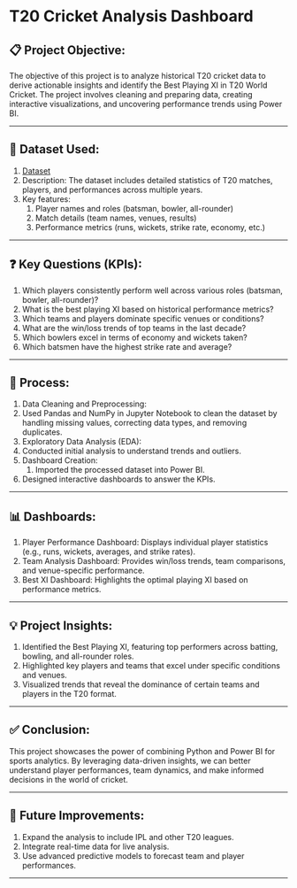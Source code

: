 # T20 Cricket Analysis Dashboard

## 📋 Project Objective:
The objective of this project is to analyze historical T20 cricket data to derive actionable insights and identify the Best Playing XI in T20 World Cricket. The project involves cleaning and preparing data, creating interactive visualizations, and uncovering performance trends using Power BI.
________________________________________

## 📂 Dataset Used:
1.  <a href= "https://github.com/12-arun05/Data-Analysis---Dashboards/tree/main/T20_Cricket_Analysis/T20_CSV_Files" > Dataset </a>
2. 	Description: The dataset includes detailed statistics of T20 matches, players, and performances across multiple years.
3. Key features: 
   1. Player names and roles (batsman, bowler, all-rounder)
   2. Match details (team names, venues, results)
   3. Performance metrics (runs, wickets, strike rate, economy, etc.)

________________________________________
## ❓ Key Questions (KPIs):
1.	Which players consistently perform well across various roles (batsman, bowler, all-rounder)?
2.	What is the best playing XI based on historical performance metrics?
3.	Which teams and players dominate specific venues or conditions?
4.	What are the win/loss trends of top teams in the last decade?
5.	Which bowlers excel in terms of economy and wickets taken?
6.	Which batsmen have the highest strike rate and average?
________________________________________

## 🔄 Process:
1.	Data Cleaning and Preprocessing:
   1.	Used Pandas and NumPy in Jupyter Notebook to clean the dataset by handling missing values, correcting data types, and removing duplicates.
2.	Exploratory Data Analysis (EDA):
   1. Conducted initial analysis to understand trends and outliers.
3.	Dashboard Creation:
	1. Imported the processed dataset into Power BI.
   2. Designed interactive dashboards to answer the KPIs.
________________________________________

## 📊 Dashboards:
1.	Player Performance Dashboard: Displays individual player statistics (e.g., runs, wickets, averages, and strike rates).
2.	Team Analysis Dashboard: Provides win/loss trends, team comparisons, and venue-specific performance.
3.	Best XI Dashboard: Highlights the optimal playing XI based on performance metrics. 
________________________________________

## 💡 Project Insights:
1. Identified the Best Playing XI, featuring top performers across batting, bowling, and all-rounder roles.
2. Highlighted key players and teams that excel under specific conditions and venues.
3. Visualized trends that reveal the dominance of certain teams and players in the T20 format.
________________________________________

## ✅ Conclusion:
This project showcases the power of combining Python and Power BI for sports analytics. By leveraging data-driven insights, we can better understand player performances, team dynamics, and make informed decisions in the world of cricket.
________________________________________

## 🌟 Future Improvements:
1.	Expand the analysis to include IPL and other T20 leagues.
2.	Integrate real-time data for live analysis.
3.	Use advanced predictive models to forecast team and player performances.
________________________________________


